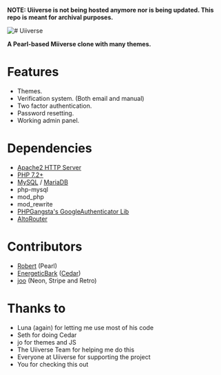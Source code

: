 **NOTE: Uiiverse is not being hosted anymore nor is being updated. This repo is meant for archival purposes.**

![# Uiiverse](https://i.ibb.co/dMPvqk9/logo.png)

**A Pearl-based Miiverse clone with many themes.**

# Features

- Themes.
- Verification system. (Both email and manual)
- Two factor authentication.
- Password resetting.
- Working admin panel.

# Dependencies

- [Apache2 HTTP Server](https://httpd.apache.org/)
- [PHP 7.2+](https://www.php.net/downloads.php)
- [MySQL](https://www.mysql.com/) / [MariaDB](https://mariadb.com/)
- php-mysql
- mod_php
- mod_rewrite
- [PHPGangsta's GoogleAuthenticator Lib](https://github.com/PHPGangsta/GoogleAuthenticator/)
- [AltoRouter](https://github.com/dannyvankooten/AltoRouter)

# Contributors

- [Robert](https://gitlab.com/benatpearl) (Pearl)
- [EnergeticBark](https://github.com/EnergeticBark/) ([Cedar](https://github.com/EnergeticBark/Cedar-PHP))
- [joo](https://github.com/j0w0) (Neon, Stripe and Retro)

# Thanks to

- Luna (again) for letting me use most of his code
- Seth for doing Cedar
- jo for themes and JS
- The Uiiverse Team for helping me do this
- Everyone at Uiiverse for supporting the project
- You for checking this out

